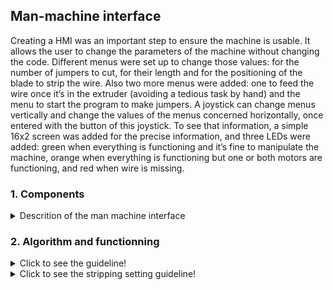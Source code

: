 ## **Man-machine interface**

Creating a HMI was an important step to ensure the machine is usable. It allows the user to change the parameters of the machine without changing the code. Different menus were set up to change those values: for the number of jumpers to cut, for their length and for the positioning of the blade to strip the wire. Also two more menus were added: one to feed the wire once it’s in the extruder (avoiding a tedious task by hand) and the menu to start the program to make jumpers. A joystick can change menus vertically and change the values of the menus concerned horizontally, once entered with the button of this joystick. To see that information, a simple 16x2 screen was added for the precise information, and three LEDs were added: green when everything is functioning and it’s fine to manipulate the machine, orange when everything is functioning but one or both motors are functioning, and red when wire is missing.

 ### **1. Components**
<details>
  <summary>Descrition of the man machine interface</summary>
 
 ![Man machine interface](https://github.com/BenoitGI/Jumper-Machine-/blob/main/Sources/Images/MMI%20organization.PNG)
 
 </details>
 
 ### **2. Algorithm and functionning**
<details>
  <summary>Click to see the guideline!</summary>
 
 ![Man machine interface guidelines](https://github.com/BenoitGI/Jumper-Machine-/blob/main/Sources/Images/Man-machine%20interface%20guidelines.png)
</details>

<details>
  <summary>Click to see the stripping setting guideline!</summary>
 
When you enter the “set denude” menu, you will be able to set the blade to the position of stripping, where it is just cutting the sheath.
The first step will be to ensure a small part of the wire is stepping out of the machine (it will be cut of when you run the program, so you don’t need to much wire because it’s waste).
Then once you enter the menu, you can move the cam with the joystick in one way, the way it will cut during the program (you can turn back of course but it will be blocked at its original position to avoid to turn in way to strip and another way to cut during the program). The more you push the joystick on its side, the more the cam turns, to get close faster but position it more precisely. The screen is showing the number of steps the wire moved from the origin.
Once you get the blades closer to the wire, move them until they can’t move anymore unless the cut the core of the wire. If you found the stripping position, you can press the joystick. You will leave the menu; the cam will turn back to its origin and the screen will show the position of stripping (in number of steps).
It’s recommended to run the program with only one jumper at the time of the desired length to check it’s working, and repeat it once or twice. If it’s not working, change the position of stripping (bigger from the previous position if not cutting enough the sheath, smaller than the previous position if cutting too much and biting into the core).
If it’s working well, you can run the program with the desired number of jumpers.

</details>
